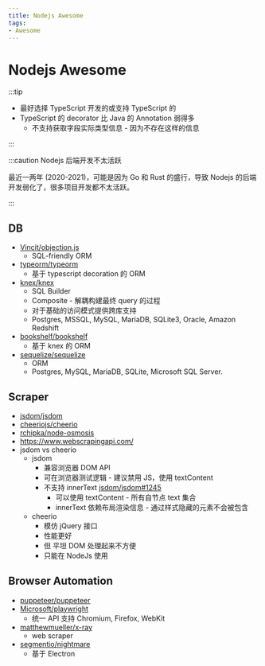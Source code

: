 ```yaml
---
title: Nodejs Awesome
tags:
- Awesome
---
```


# Nodejs Awesome

:::tip

- 最好选择 TypeScript 开发的或支持 TypeScript 的
- TypeScript 的 decorator 比 Java 的 Annotation 弱得多
  - 不支持获取字段实际类型信息 - 因为不存在这样的信息

:::

:::caution Nodejs 后端开发不太活跃

最近一两年 (2020-2021)，可能是因为 Go 和 Rust 的盛行，导致 Nodejs 的后端开发弱化了，很多项目开发都不太活跃。

:::

## DB

- [Vincit/objection.js](https://github.com/Vincit/objection.js)
  - SQL-friendly ORM
- [typeorm/typeorm](https://github.com/typeorm/typeorm)
  - 基于 typescript decoration 的 ORM
- [knex/knex](https://github.com/knex/knex)
  - SQL Builder
  - Composite - 解耦构建最终 query 的过程
  - 对于基础的访问模式提供跨库支持
  - Postgres, MSSQL, MySQL, MariaDB, SQLite3, Oracle, Amazon Redshift
- [bookshelf/bookshelf](https://github.com/bookshelf/bookshelf)
  - 基于 knex 的 ORM
- [sequelize/sequelize](https://github.com/sequelize/sequelize)
  - ORM
  - Postgres, MySQL, MariaDB, SQLite, Microsoft SQL Server.

## Scraper

- [jsdom/jsdom](https://github.com/jsdom/jsdom)
- [cheeriojs/cheerio](https://github.com/cheeriojs/cheerio)
- [rchipka/node-osmosis](https://github.com/rchipka/node-osmosis)
- https://www.webscrapingapi.com/
- jsdom vs cheerio
  - jsdom
    - 兼容浏览器 DOM API
    - 可在浏览器测试逻辑 - 建议禁用 JS，使用 textContent
    - 不支持 innerText [jsdom/jsdom#1245](https://github.com/jsdom/jsdom/issues/1245)
      - 可以使用 textContent - 所有自节点 text 集合
      - innerText 依赖布局渲染信息 - 通过样式隐藏的元素不会被包含
  - cheerio
    - 模仿 jQuery 接口
    - 性能更好
    - 但 平坦 DOM 处理起来不方便
    - 只能在 NodeJs 使用

## Browser Automation

- [puppeteer/puppeteer](https://github.com/puppeteer/puppeteer)
- [Microsoft/playwright](https://github.com/Microsoft/playwright)
  - 统一 API 支持 Chromium, Firefox, WebKit
- [matthewmueller/x-ray](https://github.com/matthewmueller/x-ray)
  - web scraper
- [segmentio/nightmare](https://github.com/segmentio/nightmare)
  - 基于 Electron
